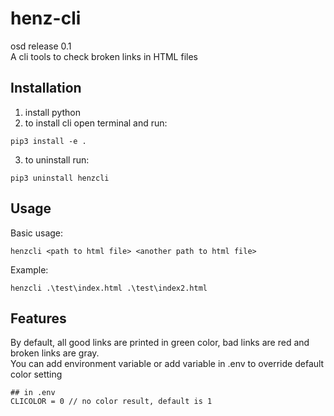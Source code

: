 # henz-cli

osd release 0.1  
A cli tools to check broken links in HTML files

## Installation

   1. install python
   2. to install cli open terminal and run:

    pip3 install -e .

   3. to uninstall run:

    pip3 uninstall henzcli

## Usage

Basic usage:

    henzcli <path to html file> <another path to html file>

Example:

    henzcli .\test\index.html .\test\index2.html

## Features

By default, all good links are printed in green color, bad links are red and broken links are gray.  
You can add environment variable or add variable in .env to override default color setting

    ## in .env
    CLICOLOR = 0 // no color result, default is 1
